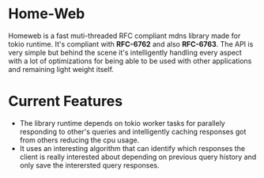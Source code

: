 # Home-Web

Homeweb is a fast muti-threaded RFC compliant mdns library made for tokio runtime. It's compliant with **RFC-6762** and also **RFC-6763**. The API is very simple but behind the scene it's 
intelligently handling every aspect with a lot of optimizations for being able to be used with other applications and remaining light weight itself.

# Current Features

- The library runtime depends on tokio worker tasks for parallely responding to other's queries and intelligently caching responses got from others reducing the cpu usage.
- It uses an interesting algorithm that can identify which responses the client is really interested about depending on previous query history and only save the interersted query responses.